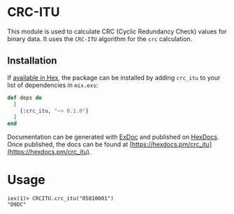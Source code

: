 # CRC-ITU

This module is used to calculate CRC (Cyclic Redundancy Check) values for binary data. It uses the `CRC-ITU` algorithm for the `crc` calculation.

## Installation

If [available in Hex](https://hex.pm/docs/publish), the package can be installed
by adding `crc_itu` to your list of dependencies in `mix.exs`:

```elixir
def deps do
  [
    {:crc_itu, "~> 0.1.0"}
  ]
end
```

Documentation can be generated with [ExDoc](https://github.com/elixir-lang/ex_doc)
and published on [HexDocs](https://hexdocs.pm). Once published, the docs can
be found at [https://hexdocs.pm/crc_itu](https://hexdocs.pm/crc_itu).

# Usage

```
iex(1)> CRCITU.crc_itu("05010001")
"D9DC"
```
